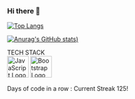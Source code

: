 ### Hi there 👋

<!--
**Jean-Noel-Esc/Jean-Noel-Esc** is a ✨ _special_ ✨ repository because its `README.md` (this file) appears on your GitHub profile.

Here are some ideas to get you started:
-->

<!--
- 🔭 I’m currently working on ...
- 🌱 I’m currently learning ...
- 👯 I’m looking to collaborate on ...
- 🤔 I’m looking for help with ...
- 💬 Ask me about ...
- 📫 How to reach me: ...
- ⚡ Fun fact: ...
-->

[![Top Langs](https://github-readme-stats.vercel.app/api/top-langs/?username=Jean-Noel-Esc&layout=compact)](https://github.com/anuraghazra/github-readme-stats)

[![Anurag's GitHub stats](https://github-readme-stats.vercel.app/api?username=Jean-Noel-Esc&count_private=true&hide=stars,prs,issues&show_icons=true))](https://github.com/anuraghazra/github-readme-stats)


<!-- <a href="https://github.com/anuraghazra/github-readme-stats">
  <img align="center" src="https://github-readme-stats.vercel.app/api/pin/?username=Jean-Noel-Esc&repo=github-readme-stats" />
</a> -->
TECH STACK 
</br><img src="https://cdn.worldvectorlogo.com/logos/logo-javascript.svg" alt="JavaScript Logo" width="50" height="50"/>
<img src="https://cdn.worldvectorlogo.com/logos/bootstrap-5-1.svg" alt="Bootstrap Logo" width="50" height="50"/>

Days of code in a row : Current Streak 125!
